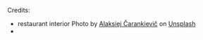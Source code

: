 Credits:
- restaurant interior Photo by <a
  href="https://unsplash.com/@cherenkevich?utm_content=creditCopyText&utm_medium=referral&utm_source=unsplash">Alaksiej
  Čarankievič</a> on <a
  href="https://unsplash.com/photos/black-wooden-table-with-chairs-XXigdb3WMmA?utm_content=creditCopyText&utm_medium=referral&utm_source=unsplash">Unsplash</a>
- 
  